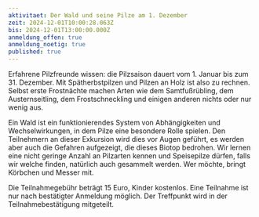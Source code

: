 ```yaml
---
aktivitaet: Der Wald und seine Pilze am 1. Dezember
zeit: 2024-12-01T10:00:28.063Z
bis: 2024-12-01T13:00:00.000Z
anmeldung_offen: true
anmeldung_noetig: true
published: true
---
```

Erfahrene Pilzfreunde wissen: die Pilzsaison dauert vom 1. Januar bis zum 31. Dezember. Mit Spätherbstpilzen und Pilzen an Holz ist also zu rechnen. Selbst erste Frostnächte machen Arten wie dem Samtfußrübling, dem Austernseitling, dem Frostschneckling und einigen anderen nichts oder nur wenig aus.

Ein Wald ist ein funktionierendes System von Abhängigkeiten und Wechselwirkungen, in dem Pilze eine besondere Rolle spielen. Den Teilnehmern an dieser Exkursion wird dies vor Augen geführt, es werden aber auch die Gefahren aufgezeigt, die dieses Biotop bedrohen. Wir lernen eine nicht geringe Anzahl an Pilzarten kennen und Speisepilze dürfen, falls wir welche finden, natürlich auch gesammelt werden. Wer möchte, bringt Körbchen und Messer mit.

Die Teilnahmegebühr beträgt 15 Euro, Kinder kostenlos. Eine Teilnahme ist nur nach bestätigter Anmeldung möglich. Der Treffpunkt wird in der Teilnahmebestätigung mitgeteilt.
